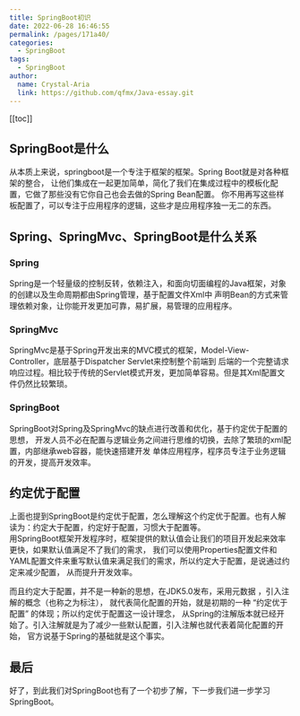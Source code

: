 ```yaml
---
title: SpringBoot初识
date: 2022-06-28 16:46:55
permalink: /pages/171a40/
categories: 
  - SpringBoot
tags: 
  - SpringBoot
author: 
  name: Crystal-Aria
  link: https://github.com/qfmx/Java-essay.git
---
```

[[toc]]

## SpringBoot是什么
从本质上来说，springboot是一个专注于框架的框架。Spring Boot就是对各种框架的整合，
让他们集成在一起更加简单，简化了我们在集成过程中的模板化配置，它做了那些没有它你自己也会去做的Spring Bean配置。
你不用再写这些样板配置了，可以专注于应用程序的逻辑，这些才是应用程序独一无二的东西。

## Spring、SpringMvc、SpringBoot是什么关系
### Spring
Spring是一个轻量级的控制反转，依赖注入，和面向切面编程的Java框架，对象的创建以及生命周期都由Spring管理，基于配置文件Xml中
声明Bean的方式来管理依赖对象，让你能开发更加可靠，易扩展，易管理的应用程序。

### SpringMvc
SpringMvc是基于Spring开发出来的MVC模式的框架，Model-View-Controller，底层基于Dispatcher Servlet来控制整个前端到
后端的一个完整请求响应过程。相比较于传统的Servlet模式开发，更加简单容易。但是其Xml配置文件仍然比较繁琐。

### SpringBoot
SpringBoot对Spring及SpringMvc的缺点进行改善和优化，基于约定优于配置的思想，
开发人员不必在配置与逻辑业务之间进行思维的切换，去除了繁琐的xml配置，内部继承web容器，能快速搭建开发
单体应用程序，程序员专注于业务逻辑的开发，提高开发效率。

## 约定优于配置
上面也提到SpringBoot是约定优于配置，怎么理解这个约定优于配置。也有人解读为：约定大于配置，约定好于配置，习惯大于配置等。                                 
用SpringBoot框架开发程序时，框架提供的默认值会让我们的项目开发起来效率更快，如果默认值满足不了我们的需求，
我们可以使用Properties配置文件和YAML配置文件来重写默认值来满足我们的需求，所以约定大于配置，是说通过约定来减少配置，
从而提升开发效率。
                                    
而且约定大于配置，并不是一种新的思想，在JDK5.0发布，采用元数据 ，引入注解的概念（也称之为标注），
就代表简化配置的开始，就是初期的一种 “约定优于配置” 的体现；所以约定优于配置这一设计理念，
从Spring的注解版本就已经开始了。引入注解就是为了减少一些默认配置，引入注解也就代表着简化配置的开始，
官方说基于Spring的基础就是这个事实。

## 最后
好了，到此我们对SpringBoot也有了一个初步了解，下一步我们进一步学习SpringBoot。

